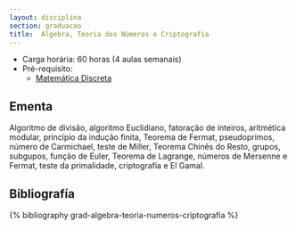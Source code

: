 ```yaml
---
layout: disciplina
section: graduacao
title:  Álgebra, Teoria dos Números e Criptografia 
---
```


- Carga horária: 60 horas (4 aulas semanais)
- Pré-requisito: 
    - [Matemática Discreta](matematica-discreta.html)

## Ementa 

Algoritmo de divisão, algoritmo Euclidiano, fatoração de
inteiros, aritmética modular, princípio da indução finita, Teorema de
Fermat, pseudoprimos, número de Carmichael, teste de Miller, Teorema
Chinês do Resto, grupos, subgupos, função de Euler, Teorema de
Lagrange, números de Mersenne e Fermat, teste da primalidade,
criptografia e El Gamal. 

## Bibliografía

{% bibliography grad-algebra-teoria-numeros-criptografia %}
